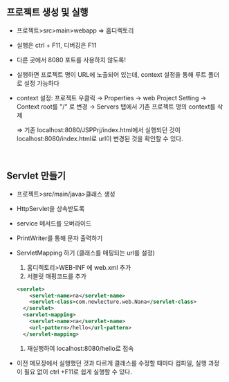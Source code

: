 ## 프로젝트 생성 및 실행

- 프로젝트>src>main>webapp ⇒ 홈디렉토리
- 실행은 ctrl + F11, 디버깅은 F11
- 다른 곳에서 8080 포트를 사용하지 않도록!
- 실행하면 프로젝트 명이 URL에 노출되어 있는데, context 설정을 통해 루트 폴더로 설정 가능하다
- context 설정: 프로젝트 우클릭 → Properties → web Project Setting → Context root를 "/" 로 변경 → Servers 탭에서 기존 프로젝트 명의 context를 삭제

    ⇒ 기존 localhost:8080/JSPPrj/index.html에서 실행되던 것이 localhost:8080/index.html로 url이 변경된 것을 확인할 수 있다.

<br>

## Servlet 만들기

- 프로젝트>src/main/java>클래스 생성
- HttpServlet을 상속받도록
- service 메서드를 오버라이드
- PrintWriter를 통해 문자 출력하기
- ServletMapping 하기 (클래스를 매핑되는 url를 설정)
    1. 홈디렉토리>WEB-INF 에 web.xml 추가
    2. 서블릿 매핑코드를 추가

    ```xml
    <servlet>
      	<servlet-name>na</servlet-name>
      	<servlet-class>com.newlecture.web.Nana</servlet-class>
      </servlet>
      <servlet-mapping>
      	<servlet-name>na</servlet-name>
      	<url-pattern>/hello</url-pattern>
      </servlet-mapping>
    ```

    1. 재실행하여 localhost:8080/hello로 접속
- 이전 메모장에서 실행했던 것과 다르게 클래스를 수정할 때마다 컴파일, 실행 과정이 필요 없이 ctrl +F11로 쉽게 실행할 수 있다.